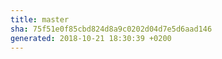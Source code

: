 ```yaml
---
title: master
sha: 75f51e0f85cbd824d8a9c0202d04d7e5d6aad146
generated: 2018-10-21 18:30:39 +0200
---
```

